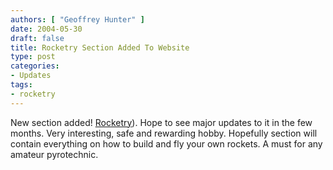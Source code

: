 ```yaml
---
authors: [ "Geoffrey Hunter" ]
date: 2004-05-30
draft: false
title: Rocketry Section Added To Website
type: post
categories:
- Updates
tags:
- rocketry
---
```


<p>New section added! <a href="/pyrotechnics/rocketry">Rocketry</a>). Hope to see major updates to it in the few months. Very interesting, safe and rewarding hobby. Hopefully section will contain everything on how to build and fly your own rockets. A must for any amateur pyrotechnic.</p>
